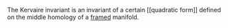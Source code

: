 The Kervaire invariant is an invariant of a certain [[quadratic form]] defined on the middle homology of a [framed](framed.md) manifold.